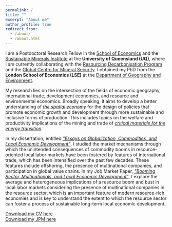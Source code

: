 ```yaml
---
permalink: /
title: ""
excerpt: "About me"
author_profile: true
redirect_from: 
  - /about/
  - /about.html
---
```


I am a Postdoctoral Research Fellow in the [School of Economics](https://economics.uq.edu.au) and the [Sustainable Minerals Institute](https://smi.uq.edu.au)  at the <b>University of Queensland (UQ)</b>, where I am currently collaborating with the [Resourcing Decarbonisation Program](https://smi.uq.edu.au/strategic-programs/resourcing-decarbonisation) and the [Global Centre for Mineral Security](https://smi.uq.edu.au/gcms). I obtained my PhD from the <b>London School of Economics (LSE)</b> at the [Department of Geography and Environment](https://www.lse.ac.uk/geography-and-environment). 

My research lies on the intersection of the fields of economic geography, international trade, development economics, and resource and environmental economics. Broadly speaking, it aims to develop a better understanding of [<i>the spatial economy</i>](https://www.aeaweb.org/articles?id=10.1257/jel.20181414#:~:text=Spatial%20economics%20aims%20to%20explain,to%20the%20urban%20and%20local.) for the design of policies that promote economic growth and development through more sustainable and inclusive forms of production. This includes topics on the welfare and productivity implications of the mining and trade of [<i>critical materials for the energy transition</i>](https://www.irena.org/Energy-Transition/Technology/Critical-materials).

In my dissertation, entitled [<i>"Essays on Globalization, Commodities, and Local Economic Development"</i>](http://etheses.lse.ac.uk/id/eprint/4504), I studied the market mechanisms through which the unintended consequences of commodity booms in resource-oriented local labor markets have been fostered by features of international trade, which has been intensified over the past few decades. These features include offshoring, the presence of multinational companies, and participation in global value chains. In my Job Market Paper, [<i>"Booming Sector, Multinationals, and Local Economic Development"</i>](https://papers.ssrn.com/sol3/papers.cfm?abstract_id=4460735), I explore the average and heterogeneous implications of a resource boom and bust in local labor markets considering the presence of multinational companies in the resource sector, which is an important feature of modern resource-rich economies and is key to understand the extent to which the resource sector can foster a process of sustainable long-term local economic development.

[Download my CV here](https://juandanielsotodiaz.github.io/site/files/JuanSotoDiaz_CV.pdf)          
[Download my JPM here](https://papers.ssrn.com/sol3/papers.cfm?abstract_id=4460735)   

   
